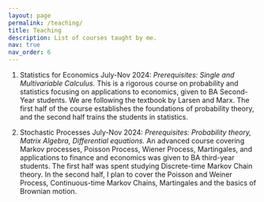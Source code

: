 ```yaml
---
layout: page
permalink: /teaching/
title: Teaching
description: List of courses taught by me.
nav: true
nav_order: 6
---
```


1. Statistics for Economics July-Nov 2024:
   _Prerequisites: Single and Multivariable Calculus._ This is a rigorous course on probability and statistics focusing on applications to economics, given to BA Second-Year students. We are following the textbook by Larsen and Marx. The first half of the course establishes the foundations of probability theory, and the second half trains the students in statistics.

2. Stochastic Processes July-Nov 2024:
   _Prerequisites: Probability theory, Matrix Algebra, Differential equations._ An advanced course covering Markov processes, Poisson Process, Wiener Process, Martingales, and applications to finance and economics was given to BA third-year students. The first half was spent studying Discrete-time Markov Chain theory. In the second half, I plan to cover the Poisson and Weiner Process, Continuous-time Markov Chains, Martingales and the basics of Brownian motion.
